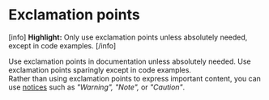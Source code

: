 # Exclamation points

[info] **Highlight:** Only use exclamation points unless absolutely needed, except in code examples. [/info]  

Use exclamation points in documentation unless absolutely needed. Use exclamation points sparingly except in code examples.  
Rather than using exclamation points to express important content, you can use [notices](https://make.wordpress.org/docs/style-guide/formatting/notices/) such as *"Warning", "Note",* or *"Caution"*.
